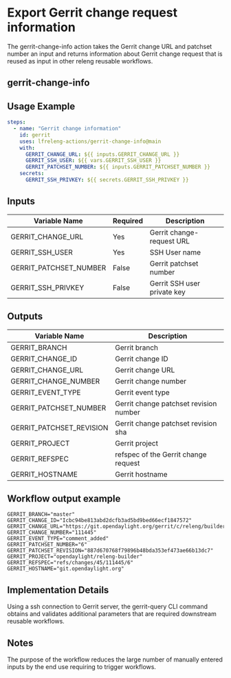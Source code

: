 <!--
# SPDX-License-Identifier: Apache-2.0
# SPDX-FileCopyrightText: 2025 The Linux Foundation
-->

# Export Gerrit change request information

The gerrit-change-info action takes the Gerrit change URL and patchset number an input and returns information about Gerrit change request that is reused as input in other releng reusable workflows.


## gerrit-change-info

## Usage Example

<!-- markdownlint-disable MD046 -->

```yaml
steps:
  - name: "Gerrit change information"
    id: gerrit
    uses: lfreleng-actions/gerrit-change-info@main
    with:
      GERRIT_CHANGE_URL: ${{ inputs.GERRIT_CHANGE_URL }}
      GERRIT_SSH_USER: ${{ vars.GERRIT_SSH_USER }}
      GERRIT_PATCHSET_NUMBER: ${{ inputs.GERRIT_PATCHSET_NUMBER }}
    secrets:
      GERRIT_SSH_PRIVKEY: ${{ secrets.GERRIT_SSH_PRIVKEY }}

```

<!-- markdownlint-enable MD046 -->

## Inputs

<!-- markdownlint-disable MD013 -->

| Variable Name          | Required | Description                 |
| ---------------------- | -------- | --------------------------- |
| GERRIT_CHANGE_URL      | Yes      | Gerrit change-request URL   |
| GERRIT_SSH_USER        | Yes      | SSH User name               |
| GERRIT_PATCHSET_NUMBER | False    | Gerrit patchset number      |
| GERRIT_SSH_PRIVKEY     | False    | Gerrit SSH user private key |

<!-- markdownlint-enable MD013 -->

## Outputs

<!-- markdownlint-disable MD013 -->

| Variable Name           | Description                           |
| ----------------------- | ------------------------------------- |
| GERRIT_BRANCH           | Gerrit branch                         |
| GERRIT_CHANGE_ID        | Gerrit change ID                      |
| GERRIT_CHANGE_URL       | Gerrit change URL                     |
| GERRIT_CHANGE_NUMBER    | Gerrit change number                  |
| GERRIT_EVENT_TYPE       | Gerrit event type                     |
| GERRIT_PATCHSET_NUMBER  | Gerrit change patchset revision number|
| GERRIT_PATCHSET_REVISION| Gerrit change patchset revision sha   |
| GERRIT_PROJECT          | Gerrit project                        |
| GERRIT_REFSPEC          | refspec of the Gerrit change request  |
| GERRIT_HOSTNAME         | Gerrit hostname                       |

<!-- markdownlint-enable MD013 -->

## Workflow output example

```console
GERRIT_BRANCH="master"
GERRIT_CHANGE_ID="Icbc94be813abd2dcfb3ad5bd9bed66ecf1847572"
GERRIT_CHANGE_URL="https://git.opendaylight.org/gerrit/c/releng/builder/+/111445"
GERRIT_CHANGE_NUMBER="111445"
GERRIT_EVENT_TYPE="comment_added"
GERRIT_PATCHSET_NUMBER="6"
GERRIT_PATCHSET_REVISION="887d670768f79896b48bda353ef473ae66b13dc7"
GERRIT_PROJECT="opendaylight/releng-builder"
GERRIT_REFSPEC="refs/changes/45/111445/6"
GERRIT_HOSTNAME="git.opendaylight.org"
```

## Implementation Details

Using a ssh connection to Gerrit server, the gerrit-query CLI command obtains and validates additional parameters that are required downstream reusable workflows.

## Notes

The purpose of the workflow reduces the large number of  manually entered inputs by the end use requiring to trigger workflows.  
